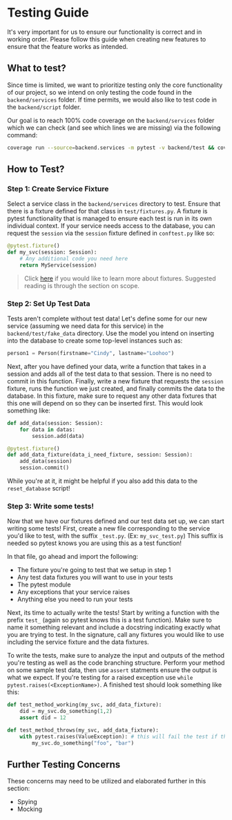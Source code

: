 # Testing Guide

It's very important for us to ensure our functionality is correct and in working order.
Please follow this guide when creating new features to ensure that the feature works as intended.

## What to test?

Since time is limited, we want to prioritize testing only the core functionality of our project, so we intend on only testing the code found in the `backend/services` folder. If time permits, we would also like to test code in the `backend/script` folder.

Our goal is to reach 100% code coverage on the `backend/services` folder which we can check (and see which lines we are missing) via the following command:

```zsh
coverage run --source=backend.services -m pytest -v backend/test && coverage report -m
```

## How to Test?

### Step 1: Create Service Fixture

Select a service class in the `backend/services` directory to test. Ensure that there is a fixture defined for that class in `test/fixtures.py`.
A fixture is pytest functionality that is managed to ensure each test is run in its own individual context.
If your service needs access to the database, you can request the `session` via the `session` fixture defined in `conftest.py` like so:

```python
@pytest.fixture()
def my_svc(session: Session):
    # Any additional code you need here
    return MyService(session)
```

> Click [here](https://docs.pytest.org/en/6.2.x/fixture.html#what-fixtures-are) if you would like to learn more about fixtures. Suggested reading is through the section on scope.

### Step 2: Set Up Test Data

Tests aren't complete without test data! Let's define some for our new service (assuming we need data for this service) in the `backend/test/fake_data` directory.
Use the model you intend on inserting into the database to create some top-level instances such as:

```python
person1 = Person(firstname="Cindy", lastname="Loohoo")
```

Next, after you have defined your data, write a function that takes in a session and adds all of the test data to that session. There is no need to commit in this function.
Finally, write a new fixture that requests the `session` fixture, runs the function we just created, and finally commits the data to the database.
In this fixture, make sure to request any other data fixtures that this one will depend on so they can be inserted first.
This would look something like:

```python
def add_data(session: Session):
    for data in datas:
        session.add(data)

@pytest.fixture()
def add_data_fixture(data_i_need_fixture, session: Session):
    add_data(session)
    session.commit()
```

While you're at it, it might be helpful if you also add this data to the `reset_database` script!

### Step 3: Write some tests!

Now that we have our fixtures defined and our test data set up, we can start writing some tests!
First, create a new file corresponding to the service you'd like to test, with the suffix `_test.py`. (Ex: `my_svc_test.py`)
This suffix is needed so pytest knows you are using this as a test function!

In that file, go ahead and import the following:

- The fixture you're going to test that we setup in step 1
- Any test data fixtures you will want to use in your tests
- The pytest module
- Any exceptions that your service raises
- Anything else you need to run your tests

Next, its time to actually write the tests!
Start by writing a function with the prefix `test_` (again so pytest knows this is a test function).
Make sure to name it something relevant and include a docstring indicating exactly what you are trying to test.
In the signature, call any fixtures you would like to use including the service fixture and the data fixtures.

To write the tests, make sure to analyze the input and outputs of the method you're testing as well as the code branching structure.
Perform your method on some sample test data, then use `assert` statments ensure the output is what we expect.
If you're testing for a raised exception use `while pytest.raises(<ExceptionName>)`.
A finished test should look something like this:

```python
def test_method_working(my_svc, add_data_fixture):
    did = my_svc.do_something(1,2)
    assert did = 12

def test_method_throws(my_svc, add_data_fixture):
    with pytest.raises(ValueException): # this will fail the test if the exception is not thrown
        my_svc.do_something("foo", "bar")
```

## Further Testing Concerns

These concerns may need to be utilized and elaborated further in this section:

- Spying
- Mocking
